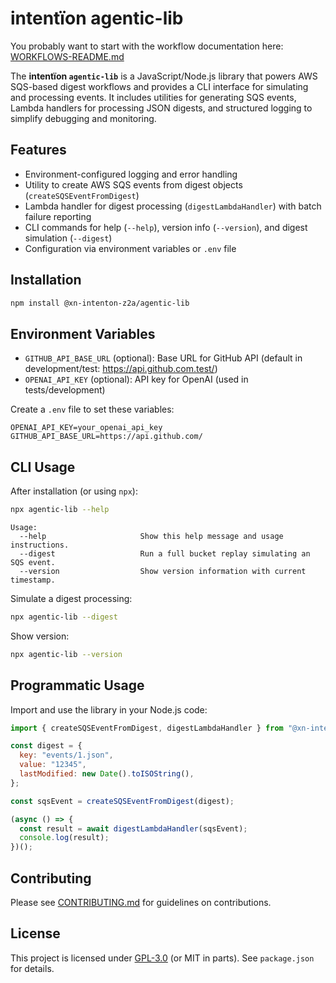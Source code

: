 # intentïon agentic-lib

You probably want to start with the workflow documentation here: [WORKFLOWS-README.md](https://github.com/xn-intenton-z2a/agentic-lib/blob/main/WORKFLOWS-README.md)

The **intentïon `agentic-lib`** is a JavaScript/Node.js library that powers AWS SQS-based digest workflows and provides a CLI interface for simulating and processing events. It includes utilities for generating SQS events, Lambda handlers for processing JSON digests, and structured logging to simplify debugging and monitoring.

## Features

- Environment-configured logging and error handling
- Utility to create AWS SQS events from digest objects (`createSQSEventFromDigest`)
- Lambda handler for digest processing (`digestLambdaHandler`) with batch failure reporting
- CLI commands for help (`--help`), version info (`--version`), and digest simulation (`--digest`)
- Configuration via environment variables or `.env` file

## Installation

```bash
npm install @xn-intenton-z2a/agentic-lib
```

## Environment Variables

- `GITHUB_API_BASE_URL` (optional): Base URL for GitHub API (default in development/test: https://api.github.com.test/)
- `OPENAI_API_KEY` (optional): API key for OpenAI (used in tests/development)

Create a `.env` file to set these variables:

```env
OPENAI_API_KEY=your_openai_api_key
GITHUB_API_BASE_URL=https://api.github.com/
```

## CLI Usage

After installation (or using `npx`):

```bash
npx agentic-lib --help
```

```
Usage:
  --help                     Show this help message and usage instructions.
  --digest                   Run a full bucket replay simulating an SQS event.
  --version                  Show version information with current timestamp.
```

Simulate a digest processing:

```bash
npx agentic-lib --digest
```

Show version:

```bash
npx agentic-lib --version
```

## Programmatic Usage

Import and use the library in your Node.js code:

```js
import { createSQSEventFromDigest, digestLambdaHandler } from "@xn-intenton-z2a/agentic-lib";

const digest = {
  key: "events/1.json",
  value: "12345",
  lastModified: new Date().toISOString(),
};

const sqsEvent = createSQSEventFromDigest(digest);

(async () => {
  const result = await digestLambdaHandler(sqsEvent);
  console.log(result);
})();
```

## Contributing

Please see [CONTRIBUTING.md](../CONTRIBUTING.md) for guidelines on contributions.

## License

This project is licensed under [GPL-3.0](https://opensource.org/licenses/GPL-3.0) (or MIT in parts). See `package.json` for details.